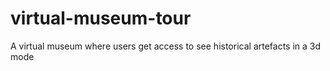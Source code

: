 # virtual-museum-tour
A virtual museum where users get access to see historical artefacts in a 3d mode
